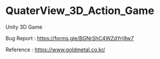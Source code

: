 # QuaterView_3D_Action_Game
 Unity 3D Game
 
 Bug Report : https://forms.gle/BGNrShC4WZdYrj9w7

Reference : https://www.goldmetal.co.kr/
